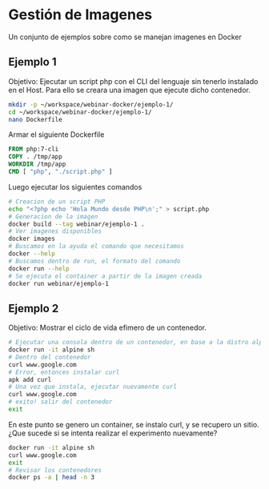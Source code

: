 # Gestión de Imagenes

Un conjunto de ejemplos sobre como se manejan imagenes en Docker

## Ejemplo 1

Objetivo: Ejecutar un script php con el CLI del lenguaje sin tenerlo instalado en el Host. Para ello se creara una imagen que ejecute dicho contenedor.

```bash
mkdir -p ~/workspace/webinar-docker/ejemplo-1/
cd ~/workspace/webinar-docker/ejemplo-1/
nano Dockerfile
```

Armar el siguiente Dockerfile
```Dockerfile
FROM php:7-cli
COPY . /tmp/app
WORKDIR /tmp/app
CMD [ "php", "./script.php" ]
```

Luego ejecutar los siguientes comandos

```bash
# Creacion de un script PHP
echo "<?php echo 'Hola Mundo desde PHP\n';" > script.php
# Generacion de la imagen
docker build --tag webinar/ejemplo-1 .
# Ver imagenes disponibles
docker images
# Buscamos en la ayuda el comando que necesitamos
docker --help
# Buscamos dentro de run, el formato del comando
docker run --help
# Se ejecuta el container a partir de la imagen creada
docker run webinar/ejemplo-1
```

## Ejemplo 2

Objetivo: Mostrar el ciclo de vida efimero de un contenedor.

```bash
# Ejecutar una consola dentro de un contenedor, en base a la distro alpine
docker run -it alpine sh
# Dentro del contenedor
curl www.google.com
# Error, entonces instalar curl
apk add curl
# Una vez que instala, ejecutar nuevamente curl
curl www.google.com
# exito! salir del contenedor
exit
```

En este punto se genero un container, se instalo curl, y se recupero un sitio. ¿Que sucede si se intenta realizar el experimento nuevamente?

```bash
docker run -it alpine sh
curl www.google.com
exit
# Revisar los contenedores
docker ps -a | head -n 3
```
